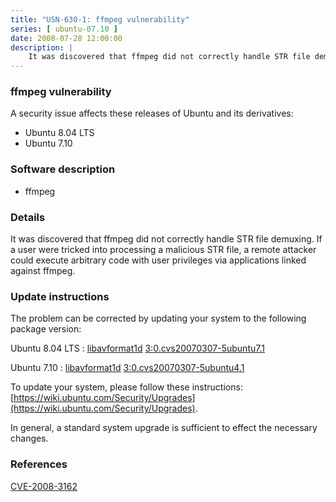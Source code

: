 ```yaml
---
title: "USN-630-1: ffmpeg vulnerability"
series: [ ubuntu-07.10 ]
date: 2008-07-28 12:00:00
description: |
    It was discovered that ffmpeg did not correctly handle STR file demuxing.  If a user were tricked into processing a malicious STR file, a remote attacker could execute arbitrary code with user privileges via applications linked against ffmpeg. 
--- 
```

 
### ffmpeg vulnerability

A security issue affects these releases of Ubuntu and its derivatives:

* Ubuntu 8.04 LTS
* Ubuntu 7.10

### Software description

* ffmpeg 

### Details

It was discovered that ffmpeg did not correctly handle STR file demuxing. If a user were tricked into processing a malicious STR file, a remote attacker could execute arbitrary code with user privileges via applications linked against ffmpeg. 

### Update instructions

The problem can be corrected by updating your system to the following package version:

Ubuntu 8.04 LTS
 : [libavformat1d](https://launchpad.net/ubuntu/+source/ffmpeg) <span> [3:0.cvs20070307-5ubuntu7.1](https://launchpad.net/ubuntu/+source/ffmpeg/3:0.cvs20070307-5ubuntu7.1) </span> 

Ubuntu 7.10
 : [libavformat1d](https://launchpad.net/ubuntu/+source/ffmpeg) <span> [3:0.cvs20070307-5ubuntu4.1](https://launchpad.net/ubuntu/+source/ffmpeg/3:0.cvs20070307-5ubuntu4.1) </span> 

To update your system, please follow these instructions: [https://wiki.ubuntu.com/Security/Upgrades](https://wiki.ubuntu.com/Security/Upgrades).

In general, a standard system upgrade is sufficient to effect the necessary changes. 

### References

 [CVE-2008-3162](http://people.ubuntu.com/~ubuntu-security/cve/CVE-2008-3162)
 
